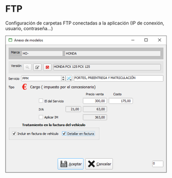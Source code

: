# FTP

Configuración de carpetas FTP conectadas a la aplicación \(IP de conexión, usuario, contraseña...\)

![](../../../.gitbook/assets/image%20%28397%29.png)

